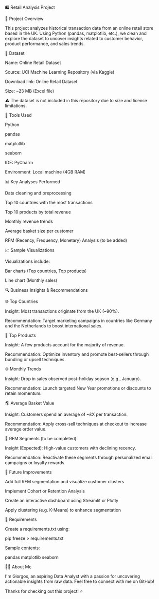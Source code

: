 🛍️ Retail Analysis Project

📌 Project Overview

This project analyzes historical transaction data from an online retail store based in the UK. Using Python (pandas, matplotlib, etc.), we clean and explore the dataset to uncover insights related to customer behavior, product performance, and sales trends.

📁 Dataset

Name: Online Retail Dataset

Source: UCI Machine Learning Repository (via Kaggle)

Download link: Online Retail Dataset

Size: ~23 MB (Excel file)

⚠️ The dataset is not included in this repository due to size and license limitations.

🧰 Tools Used

Python

pandas

matplotlib

seaborn

IDE: PyCharm

Environment: Local machine (4GB RAM)

📊 Key Analyses Performed

Data cleaning and preprocessing

Top 10 countries with the most transactions

Top 10 products by total revenue

Monthly revenue trends

Average basket size per customer

RFM (Recency, Frequency, Monetary) Analysis (to be added)

📈 Sample Visualizations

Visualizations include:

Bar charts (Top countries, Top products)

Line chart (Monthly sales)

🔍 Business Insights & Recommendations

🌐 Top Countries

Insight: Most transactions originate from the UK (~90%).

Recommendation: Target marketing campaigns in countries like Germany and the Netherlands to boost international sales.

🌟 Top Products

Insight: A few products account for the majority of revenue.

Recommendation: Optimize inventory and promote best-sellers through bundling or upsell techniques.

🌐 Monthly Trends

Insight: Drop in sales observed post-holiday season (e.g., January).

Recommendation: Launch targeted New Year promotions or discounts to retain momentum.

🌎 Average Basket Value

Insight: Customers spend an average of ~£X per transaction.

Recommendation: Apply cross-sell techniques at checkout to increase average order value.

🔹 RFM Segments (to be completed)

Insight (Expected): High-value customers with declining recency.

Recommendation: Reactivate these segments through personalized email campaigns or loyalty rewards.

🚀 Future Improvements

Add full RFM segmentation and visualize customer clusters

Implement Cohort or Retention Analysis

Create an interactive dashboard using Streamlit or Plotly

Apply clustering (e.g. K-Means) to enhance segmentation

🧾 Requirements

Create a requirements.txt using:

pip freeze > requirements.txt

Sample contents:

pandas
matplotlib
seaborn

🤛🏼 About Me

I'm Giorgos, an aspiring Data Analyst with a passion for uncovering actionable insights from raw data. Feel free to connect with me on GitHub!

Thanks for checking out this project! ⭐


